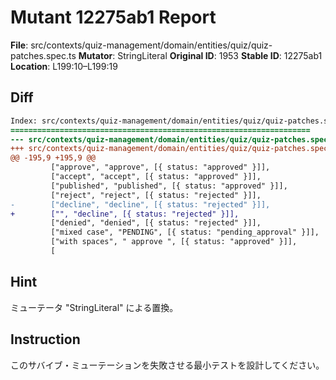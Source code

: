 # Mutant 12275ab1 Report

**File**: src/contexts/quiz-management/domain/entities/quiz/quiz-patches.spec.ts
**Mutator**: StringLiteral
**Original ID**: 1953
**Stable ID**: 12275ab1
**Location**: L199:10–L199:19

## Diff

```diff
Index: src/contexts/quiz-management/domain/entities/quiz/quiz-patches.spec.ts
===================================================================
--- src/contexts/quiz-management/domain/entities/quiz/quiz-patches.spec.ts	original
+++ src/contexts/quiz-management/domain/entities/quiz/quiz-patches.spec.ts	mutated #1953
@@ -195,9 +195,9 @@
         ["approve", "approve", [{ status: "approved" }]],
         ["accept", "accept", [{ status: "approved" }]],
         ["published", "published", [{ status: "approved" }]],
         ["reject", "reject", [{ status: "rejected" }]],
-        ["decline", "decline", [{ status: "rejected" }]],
+        ["", "decline", [{ status: "rejected" }]],
         ["denied", "denied", [{ status: "rejected" }]],
         ["mixed case", "PENDING", [{ status: "pending_approval" }]],
         ["with spaces", " approve ", [{ status: "approved" }]],
         [
```

## Hint

ミューテータ "StringLiteral" による置換。

## Instruction

このサバイブ・ミューテーションを失敗させる最小テストを設計してください。
